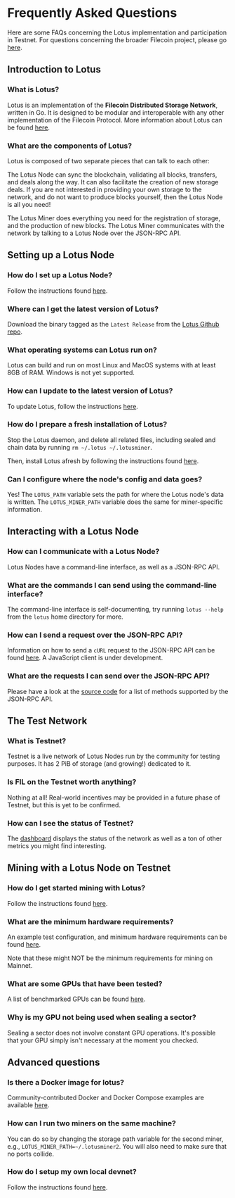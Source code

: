 # Frequently Asked Questions

Here are some FAQs concerning the Lotus implementation and participation in 
Testnet.
For questions concerning the broader Filecoin project, please 
go [here](https://filecoin.io/faqs/).

## Introduction to Lotus

### What is Lotus?

Lotus is an implementation of the **Filecoin Distributed Storage Network**, written in Go. 
It is designed to be modular and interoperable with any other implementation of the Filecoin Protocol.
More information about Lotus can be found [here](https://lotu.sh/).

### What are the components of Lotus?

Lotus is composed of two separate pieces that can talk to each other:

The Lotus Node can sync the blockchain, validating all blocks, transfers, and deals
along the way. It can also facilitate the creation of new storage deals. If you are not 
interested in providing your own storage to the network, and do not want to produce blocks
yourself, then the Lotus Node is all you need!

The Lotus Miner does everything you need for the registration of storage, and the
production of new blocks. The Lotus Miner communicates with the network by talking 
to a Lotus Node over the JSON-RPC API.

## Setting up a Lotus Node

### How do I set up a Lotus Node?

Follow the instructions found [here](https://lotu.sh/en+getting-started).

### Where can I get the latest version of Lotus?

Download the binary tagged as the `Latest Release` from the
 [Lotus Github repo](https://github.com/filecoin-project/lotus/releases).
 
### What operating systems can Lotus run on?

Lotus can build and run on most Linux and MacOS systems with at least 
8GB of RAM. Windows is not yet supported.

### How can I update to the latest version of Lotus?

To update Lotus, follow the instructions [here](https://lotu.sh/en+updating-lotus).

### How do I prepare a fresh installation of Lotus?

Stop the Lotus daemon, and delete all related files, including sealed and chain data by 
running `rm ~/.lotus ~/.lotusminer`.

Then, install Lotus afresh by following the instructions 
found [here](https://lotu.sh/en+getting-started).

### Can I configure where the node's config and data goes?

Yes! The `LOTUS_PATH` variable sets the path for where the Lotus node's data is written.
The `LOTUS_MINER_PATH` variable does the same for miner-specific information.

## Interacting with a Lotus Node

### How can I communicate with a Lotus Node?

Lotus Nodes have a command-line interface, as well as a JSON-RPC API.

### What are the commands I can send using the command-line interface? 

The command-line interface is self-documenting, try running `lotus --help` from the `lotus` home 
directory for more.

### How can I send a request over the JSON-RPC API?

Information on how to send a `cURL` request to the JSON-RPC API can be found
[here](https://lotu.sh/en+api). A JavaScript client is under development.

### What are the requests I can send over the JSON-RPC API?

Please have a look at the 
[source code](https://github.com/filecoin-project/lotus/blob/master/api/api_full.go) 
for a list of methods supported by the JSON-RPC API.
## The Test Network

### What is Testnet?

Testnet is a live network of Lotus Nodes run by the 
community for testing purposes.
 It has 2 PiB of storage (and growing!) dedicated to it.

### Is FIL on the Testnet worth anything?

Nothing at all! Real-world incentives may be provided in a future phase of Testnet, but this is 
yet to be confirmed.

### How can I see the status of Testnet?

The [dashboard](https://stats.testnet.filecoin.io/) displays the status of the network as 
well as a ton
of other metrics you might find interesting.

## Mining with a Lotus Node on Testnet

### How do I get started mining with Lotus?

Follow the instructions found [here](https://lotu.sh/en+mining).

### What are the minimum hardware requirements?

An example test configuration, and minimum hardware requirements can be found 
[here](https://lotu.sh/en+hardware-mining). 

Note that these might NOT be the minimum requirements for mining on Mainnet.

### What are some GPUs that have been tested?

A list of benchmarked GPUs can be found [here](https://lotu.sh/en+hardware-mining#benchmarked-gpus-7393).

### Why is my GPU not being used when sealing a sector?

Sealing a sector does not involve constant GPU operations. It's possible
that your GPU simply isn't necessary at the moment you checked.

## Advanced questions

### Is there a Docker image for lotus?

Community-contributed Docker and Docker Compose examples are available 
[here](https://github.com/filecoin-project/lotus/tree/master/tools/dockers/docker-examples).

### How can I run two miners on the same machine?

You can do so by changing the storage path variable for the second miner, e.g.,
`LOTUS_MINER_PATH=~/.lotusminer2`. You will also need to make sure that no ports collide.

### How do I setup my own local devnet?     

Follow the instructions found [here](https://lotu.sh/en+setup-local-dev-net).
